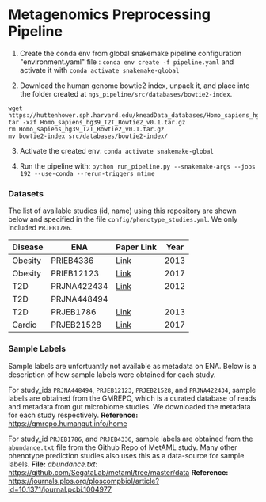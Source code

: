 # Metagenomics Preprocessing Pipeline

1) Create the conda env from global snakemake pipeline configuration "environment.yaml" file : `conda env create -f pipeline.yaml` and activate it with `conda activate snakemake-global`

2) Download the human genome bowtie2 index, unpack it, and place into the folder created at `ngs_pipeline/src/databases/bowtie2-index`.


```
wget https://huttenhower.sph.harvard.edu/kneadData_databases/Homo_sapiens_hg39_T2T_Bowtie2_v0.1.tar.gz
tar -xzf Homo_sapiens_hg39_T2T_Bowtie2_v0.1.tar.gz
rm Homo_sapiens_hg39_T2T_Bowtie2_v0.1.tar.gz
mv bowtie2-index src/databases/bowtie2-index/

```

3) Activate the created env: `conda activate snakemake-global`

4) Run the pipeline with: `python run_pipeline.py --snakemake-args --jobs 192 --use-conda --rerun-triggers mtime`


### Datasets

The list of available studies (id, name) using this repository are shown below and specified in the file `config/phenotype_studies.yml`. We only included `PRJEB1786`.

| Disease   | ENA         | Paper Link                                      | Year |
|-----------|-------------|-------------------------------------------------|------|
| Obesity   | PRIEB4336   | [Link](https://pubmed.ncbi.nlm.nih.gov/23985870/) | 2013 |
| Obesity   | PRIEB12123  | [Link](https://pubmed.ncbi.nlm.nih.gov/28628112/) | 2017 |
| T2D       | PRJNA422434        | [Link](https://pubmed.ncbi.nlm.nih.gov/23023125/) | 2012 |
| T2D       | PRJNA448494 |                                                 |      |
| T2D       | PRJEB1786   | [Link](https://pubmed.ncbi.nlm.nih.gov/23719380/) | 2013 |
| Cardio    | PRJEB21528  | [Link](https://pubmed.ncbi.nlm.nih.gov/29018189/) | 2017 |


### Sample Labels

Sample labels are unfortuantly not available as metadata on ENA. Below is a description of how sample labels were obtained for each study. 

For study_ids `PRJNA448494`, `PRJEB12123`, `PRJEB21528`, and `PRJNA422434`, sample labels are obtained from the GMREPO, which is a curated database of reads and metadata from gut microbiome studies. We downloaded the metadata for each study respectively.
**Reference:** https://gmrepo.humangut.info/home


For study_id `PRJEB1786`, and `PRJEB4336`, sample labels are obtained from the `abundance.txt` file from the Github Repo of MetAML study. Many other phenotype prediction studies also uses this as a data-source for sample labels. 
**File:** *abundance.txt*: https://github.com/SegataLab/metaml/tree/master/data
**Reference:** https://journals.plos.org/ploscompbiol/article?id=10.1371/journal.pcbi.1004977

